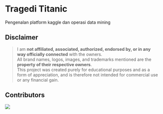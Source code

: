 <div align="left">
  <h1>Tragedi Titanic</h1>
</div>

<p>Pengenalan platform kaggle dan operasi data mining</p>

## Disclaimer

> I am **not affiliated, associated, authorized, endorsed by, or in any way officially connected** with the owners. </br>
> All brand names, logos, images, and trademarks mentioned are the **property of their respective owners**. </br>
> This project was created purely for educational purposes and as a form of appreciation, and is therefore not intended for commercial use or any financial gain.

## Contributors

<div align="left">
<a href="https://github.com/hanyaseorangpelajar/miscmisc/graphs/contributors">
  <img src="https://contrib.rocks/image?repo=hanyaseorangpelajar/miscmisc" />
</a>
</div>
